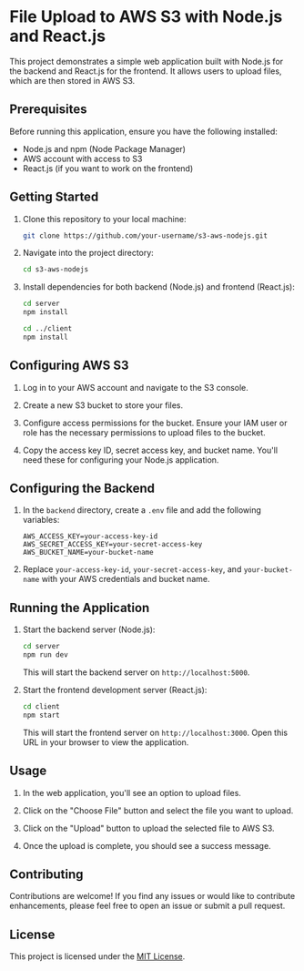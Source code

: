# File Upload to AWS S3 with Node.js and React.js

This project demonstrates a simple web application built with Node.js for the backend and React.js for the frontend. It allows users to upload files, which are then stored in AWS S3.

## Prerequisites

Before running this application, ensure you have the following installed:

- Node.js and npm (Node Package Manager)
- AWS account with access to S3
- React.js (if you want to work on the frontend)

## Getting Started

1. Clone this repository to your local machine:

    ```bash
    git clone https://github.com/your-username/s3-aws-nodejs.git
    ```

2. Navigate into the project directory:

    ```bash
    cd s3-aws-nodejs
    ```

3. Install dependencies for both backend (Node.js) and frontend (React.js):

    ```bash
    cd server
    npm install

    cd ../client
    npm install
    ```

## Configuring AWS S3

1. Log in to your AWS account and navigate to the S3 console.

2. Create a new S3 bucket to store your files.

3. Configure access permissions for the bucket. Ensure your IAM user or role has the necessary permissions to upload files to the bucket.

4. Copy the access key ID, secret access key, and bucket name. You'll need these for configuring your Node.js application.

## Configuring the Backend

1. In the `backend` directory, create a `.env` file and add the following variables:

    ```plaintext
    AWS_ACCESS_KEY=your-access-key-id
    AWS_SECRET_ACCESS_KEY=your-secret-access-key
    AWS_BUCKET_NAME=your-bucket-name
    ```

2. Replace `your-access-key-id`, `your-secret-access-key`, and `your-bucket-name` with your AWS credentials and bucket name.

## Running the Application

1. Start the backend server (Node.js):

    ```bash
    cd server
    npm run dev
    ```

   This will start the backend server on `http://localhost:5000`.

2. Start the frontend development server (React.js):

    ```bash
    cd client
    npm start
    ```

   This will start the frontend server on `http://localhost:3000`. Open this URL in your browser to view the application.

## Usage

1. In the web application, you'll see an option to upload files.

2. Click on the "Choose File" button and select the file you want to upload.

3. Click on the "Upload" button to upload the selected file to AWS S3.

4. Once the upload is complete, you should see a success message.

## Contributing

Contributions are welcome! If you find any issues or would like to contribute enhancements, please feel free to open an issue or submit a pull request.

## License

This project is licensed under the [MIT License](LICENSE).

